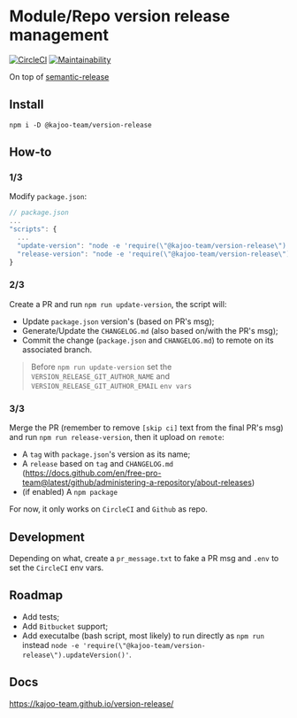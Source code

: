 # Module/Repo version release management

[![CircleCI](https://dl.circleci.com/status-badge/img/gh/kajoo-team/version-release/tree/master.svg?style=svg)](https://dl.circleci.com/status-badge/redirect/gh/kajoo-team/version-release/tree/master)
[![Maintainability](https://api.codeclimate.com/v1/badges/5b1a0d93d441d24d713a/maintainability)](https://codeclimate.com/github/kajoo-team/version-release/maintainability)

On top of [semantic-release](https://github.com/semantic-release/semantic-release)

## Install

`npm i -D @kajoo-team/version-release`

## How-to

### 1/3

Modify `package.json`:

```js
// package.json
...
"scripts": {
  ...
  "update-version": "node -e 'require(\"@kajoo-team/version-release\").updateVersion()'",
  "release-version": "node -e 'require(\"@kajoo-team/version-release\").releaseVersion()'"
}
```

### 2/3

Create a PR and run `npm run update-version`, the script will:

- Update `package.json` version's (based on PR's msg);
- Generate/Update the `CHANGELOG.md` (also based on/with the PR's msg);
- Commit the change (`package.json` and `CHANGELOG.md`) to remote on its associated branch.

> Before `npm run update-version` set the `VERSION_RELEASE_GIT_AUTHOR_NAME` and `VERSION_RELEASE_GIT_AUTHOR_EMAIL` `env vars`

### 3/3

Merge the PR (remember to remove `[skip ci]` text from the final PR's msg) and run `npm run release-version`, then it upload on `remote`:

- A `tag` with `package.json`'s version as its name;
- A `release` based on `tag` and `CHANGELOG.md` (https://docs.github.com/en/free-pro-team@latest/github/administering-a-repository/about-releases)
- (if enabled) A `npm package`

For now, it only works on `CircleCI` and `Github` as repo.

## Development

Depending on what, create a `pr_message.txt` to fake a PR msg and `.env` to set the `CircleCI` env vars.

## Roadmap

- Add tests;
- Add `Bitbucket` support;
- Add executalbe (bash script, most likely) to run directly as `npm run` instead `node -e 'require(\"@kajoo-team/version-release\").updateVersion()'`.

## Docs

https://kajoo-team.github.io/version-release/